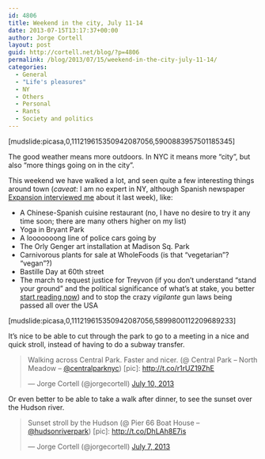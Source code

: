 ```yaml
---
id: 4806
title: Weekend in the city, July 11-14
date: 2013-07-15T13:17:37+00:00
author: Jorge Cortell
layout: post
guid: http://cortell.net/blog/?p=4806
permalink: /blog/2013/07/15/weekend-in-the-city-july-11-14/
categories:
  - General
  - "Life's pleasures"
  - NY
  - Others
  - Personal
  - Rants
  - Society and politics
---
```

[mudslide:picasa,0,111219615350942087056,5900883957501185345]

The good weather means more outdoors. In NYC it means more &#8220;city&#8221;, but also &#8220;more things going on in the city&#8221;.

This weekend we have walked a lot, and seen quite a few interesting things around town (_caveat_: I am no expert in NY, although Spanish newspaper <a title="http://www.expansion.com/2013/07/05/directivos/1373040713.html" href="http://www.expansion.com/2013/07/05/directivos/1373040713.html" target="_blank">Expansion interviewed me</a> about it last week), like:

  * A Chinese-Spanish cuisine restaurant (no, I have no desire to try it any time soon; there are many others higher on my list)
  * Yoga in Bryant Park
  * A looooooong line of police cars going by
  * The Orly Genger art installation at Madison Sq. Park
  * Carnivorous plants for sale at WholeFoods (is that &#8220;vegetarian&#8221;? &#8220;vegan&#8221;?)
  * Bastille Day at 60th street
  * The march to request justice for Treyvon (if you don&#8217;t understand &#8220;stand your ground&#8221; and the political significance of what&#8217;s at stake, you better <a title="http://www.motherjones.com/politics/2012/03/what-happened-trayvon-martin-explained" href="http://www.motherjones.com/politics/2012/03/what-happened-trayvon-martin-explained" target="_blank">start reading now</a>) and to stop the crazy _vigilante_ gun laws being passed all over the USA

[mudslide:picasa,0,111219615350942087056,5899800112209689233]

It&#8217;s nice to be able to cut through the park to go to a meeting in a nice and quick stroll, instead of having to do a subway transfer.

<blockquote class="twitter-tweet">
  <p>
    Walking across Central Park. Faster and nicer. (@ Central Park &#8211; North Meadow &#8211; <a href="https://twitter.com/CentralParkNYC">@centralparknyc</a>) [pic]: <a href="http://t.co/r1rUZ19ZhE">http://t.co/r1rUZ19ZhE</a>
  </p>
  
  <p>
    — Jorge Cortell (@jorgecortell) <a href="https://twitter.com/jorgecortell/statuses/355001834638819328">July 10, 2013</a>
  </p>
</blockquote>

Or even better to be able to take a walk after dinner, to see the sunset over the Hudson river.

<blockquote class="twitter-tweet">
  <p>
    Sunset stroll by the Hudson (@ Pier 66 Boat House &#8211; <a href="https://twitter.com/HudsonRiverPark">@hudsonriverpark</a>) [pic]: <a href="http://t.co/DhLAh8E7is">http://t.co/DhLAh8E7is</a>
  </p>
  
  <p>
    — Jorge Cortell (@jorgecortell) <a href="https://twitter.com/jorgecortell/statuses/353668509680676864">July 7, 2013</a>
  </p>
</blockquote>